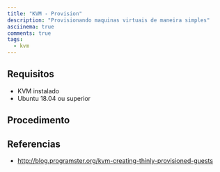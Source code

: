 ```yaml
---
title: "KVM - Provision"
description: "Provisionando maquinas virtuais de maneira simples"
asciinema: true
comments: true
tags:
  - kvm
---
```


## Requisitos 

- KVM instalado
- Ubuntu 18.04 ou superior

## Procedimento


## Referencias
- http://blog.programster.org/kvm-creating-thinly-provisioned-guests
